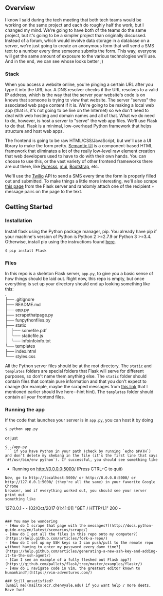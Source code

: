 ## Overview
I know I said during the tech meeting that both tech teams would be working on
the same project and each do roughly half the work, but I changed my mind.
We're going to have both of the teams do the same project, but it's going to be
a simpler project than originally discussed. Instead of a forum, which would
involve data storage in a database on a server, we're just going to create an
anonymous form that will send a SMS text to a number every time someone submits
the form. This way, everyone will get the same amount of exposure to the
various technologies we'll use. And in the end, we can see whose looks better
;) 

### Stack
When you access a website online, you're pinging a certain URL after you type
it into the URL bar. A DNS resolver checks if the URL resolves to a valid IP
address, which is the way that the server your website's code is on knows that
someone is trying to view that website. The server "serves" the associated web
page content if it is. We're going to be making a local web app (that is, it's
not going to be live on the Internet) so we don't need to deal with web hosting
and domain names and all of that. What we do need to do, however, is host a
server to "serve" the web app files. We'll use Flask to do that. Flask is a
minimal, low-overhead Python framework that helps structure and host web apps.

The frontend is going to be raw HTML/CSS/JavaScript, but we'll use a UI library
to make the form pretty. [Semantic UI](https://semantic-ui.com/) is a
component-based HTML framework that eliminates a lot of the really low-level
raw element creation that web developers used to have to do with their own
hands. You can choose to use this, or the vast variety of other frontend
frameworks there are out there, like [Purecss](https://purecss.io/),
[mui](https://www.muicss.com/), [Bootstrap](http://getbootstrap.com/), etc.

We'll use the [Twilio](https://www.twilio.com/) API to send a SMS every time
the form is properly filled out and submitted. To make things a little more
interesting, we'll also scrape [this
page](http://echenran.pythonanywhere.com/c4gdata) from the Flask server and
randomly attach one of the recipient + message pairs on the page to the text.

## Getting Started

### Installation
Install flask using the Python package manager, pip. You already have pip if
your machine's version of Python is Python 2 >=2.7.9 or Python 3 >=3.4.
Otherwise, install pip using the instructions found
[here](https://pip.pypa.io/en/stable/installing/).
```
$ pip install Flask
```

### Files

In this repo is a skeleton Flask server, `app.py`, to give you a basic sense
of how things should be laid out. Right now, this repo is empty, but once
everything is set up your directory should end up looking something like this:  
.  
├── .gitignore  
├── README.md  
├── app.py  
├── scrapethatpage.py  
├── funpythonfiles.py  
├── static  
│   ├── somefile.pdf  
│   └── staticfile.js  
│   └── infoinfoinfo.txt  
└── templates  
    ├── index.html  
    └── styles.css  

All the Python server files should be at the root directory. The `static` and
`templates` folders are special folders that Flask will serve for different
purposes, so don't name them anything else. The `static` folder should contain
files that contain pure information and that you don't expect to change (for
example, maybe the scraped messages from [this
link](http://echenran.pythonanywhere.com/c4gdata) that I mentioned earlier
should live here--hint hint). The `templates` folder should contain all your
frontend files.

### Running the app
If the code that launches your server is in `app.py`, you can host it by doing
```
$ python app.py
```
or just
```
$ ./app.py
``` if you have Python in your path (check by running `echo $PATH`)
and don't delete my shebang in the file (it's the first line that says
`#!/usr/bin/env python`). If successful, you should see something like 
```
 * Running on http://0.0.0.0:5000/ (Press CTRL+C to quit)
```
Now, go to http://localhost:5000/ or http://0.0.0.0:5000/ or
http://127.0.0.1:5000/ (they're all the same) in your favorite Google Chrome 
browser, and if everything worked out, you should see your server print out 
something like
```
127.0.0.1 - - [02/Oct/2017 01:41:01] "GET / HTTP/1.1" 200 -
```

### You may be wondering
- [How do I scrape that page with the messages?](http://docs.python-guide.org/en/latest/scenarios/scrape/)
- [How do I get all the files in this repo onto my computer?](https://help.github.com/articles/fork-a-repo/)
- [How do I set up my SSH keys so I can push/pull to the remote repo without having to enter my password every damn time?](https://help.github.com/articles/generating-a-new-ssh-key-and-adding-it-to-the-ssh-agent/)
- [Can I see an example of a fully fleshed out Flask app?](https://github.com/pallets/flask/tree/master/examples/flaskr/)
- [How do I navigate code in Vim, the greatest editor known to humankind?](https://vim-adventures.com/)

### Still unsatisfied?
[Email me](mailto:ecr.chen@yale.edu) if you want help / more deets. Have fun!
